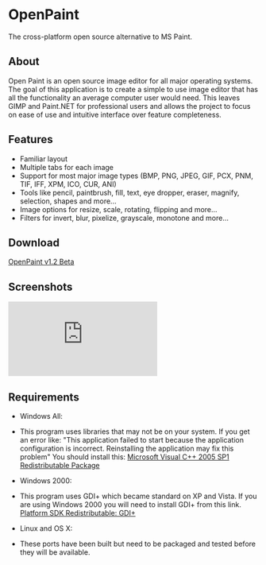 OpenPaint
=========

The cross-platform open source alternative to MS Paint. 

## About ##
Open Paint is an open source image editor for all major operating systems. The goal of this application is to create a simple to use image editor that has all the functionality an average computer user would need.  This leaves GIMP and Paint.NET for professional users and allows the project to focus on ease of use and intuitive interface over feature completeness.

## Features ##

 * Familiar layout
 * Multiple tabs for each image
 * Support for most major image types (BMP, PNG, JPEG, GIF, PCX, PNM, TIF, IFF, XPM, ICO, CUR, ANI)
 * Tools like pencil, paintbrush, fill, text, eye dropper, eraser, magnify, selection, shapes and more...
 * Image options for resize, scale, rotating, flipping and more...
 * Filters for invert, blur, pixelize, grayscale, monotone and more...

## Download ##
[OpenPaint v1.2 Beta](https://github.com/downloads/murdockq/OpenPaint/OpenPaint_v1.2_Beta.exe)

## Screenshots ##
![Screenshot 1](https://sourceforge.net/dbimage.php?id=211528)

## Requirements ##
 * Windows All:
  * This program uses libraries that may not be on your system. 
    If you get an error like:
    "This application failed to start because the application configuration is incorrect. Reinstalling the application may fix this problem"
    You should install this:
    [Microsoft Visual C++ 2005 SP1 Redistributable Package](http://www.microsoft.com/downloads/details.aspx?familyid=200B2FD9-AE1A-4A14-984D-389C36F85647&displaylang=en)
 
 * Windows 2000:
  * This program uses GDI+ which became standard on XP and Vista.
    If you are using Windows 2000 you will need to install GDI+ from this link.
    [Platform SDK Redistributable: GDI+](http://www.microsoft.com/downloads/details.aspx?FamilyId=6A63AB9C-DF12-4D41-933C-BE590FEAA05A&displaylang=en)

 * Linux and OS X:
  * These ports have been built but need to be packaged and tested before they will be available.

